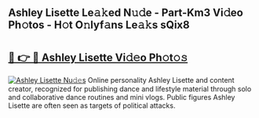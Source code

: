 ## Ashley Lisette Le𝚊𝚔ed N𝚞𝚍e - Part-Km3 Vi𝚍eo Ph𝚘tos - H𝚘t O𝚗lyf𝚊ns Le𝚊𝚔s sQix8

# <h2><a href="http://hf650cu.feru.top/?c=Ashley+Lisette">🔗 👉 🔴 Ashley Lisette Vi𝚍𝚎o Ph𝚘t𝚘𝚜</a></h2>

[![Ashley Lisette Nu𝚍𝚎s](https://i.imgur.com/0TWrTi3.gif)](http://hf650cu.feru.top/?c=Ashley+Lisette)
Online personality Ashley Lisette and content creator, recognized for publishing dance and lifestyle material through solo and collaborative dance routines and mini vlogs. Public figures Ashley Lisette are often seen as targets of political attacks. 
